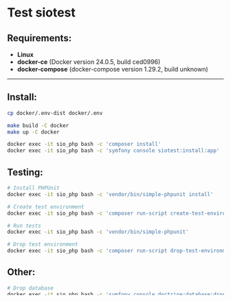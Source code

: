 # Test siotest

## Requirements:
- **Linux**
- **docker-ce** (Docker version 24.0.5, build ced0996)
- **docker-compose** (docker-compose version 1.29.2, build unknown)

---

## Install:

```bash
cp docker/.env-dist docker/.env
```

```bash
make build -C docker
make up -C docker
```

```bash
docker exec -it sio_php bash -c 'composer install'
docker exec -it sio_php bash -c 'symfony console siotest:install:app'
```

## Testing:

```bash
# Install PHPUnit
docker exec -it sio_php bash -c 'vendor/bin/simple-phpunit install'
```

```bash
# Create test environment
docker exec -it sio_php bash -c 'composer run-script create-test-environment'
```

```bash
# Run tests
docker exec -it sio_php bash -c 'vendor/bin/simple-phpunit'
```

```bash
# Drop test environment
docker exec -it sio_php bash -c 'composer run-script drop-test-environment'
```

## Other:

```bash
# Drop database
docker exec -it sio_php bash -c 'symfony console doctrine:database:drop --force'
```

```bash
# Get version PHPUnit
docker exec -it sio_php bash -c 'vendor/bin/simple-phpunit --version'
```

---

## Package issues

> Cannot use [**DAMADoctrineTestBundle**](https://github.com/dmaicher/doctrine-test-bundle),
according to [documentation](https://symfony.com/doc/current/testing.html#configuring-a-database-for-tests).
[Issue](https://github.com/dmaicher/doctrine-test-bundle/issues/188)
is expected [to be resolved](https://github.com/dmaicher/doctrine-test-bundle/issues/188#issuecomment-1636986170)
